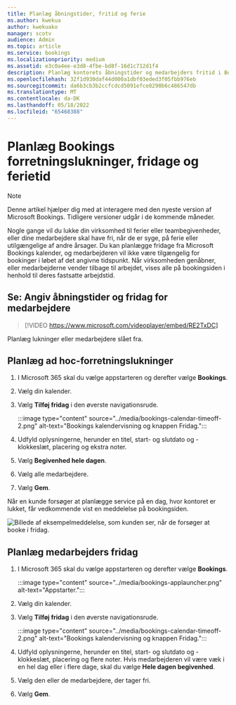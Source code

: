 ```yaml
---
title: Planlæg åbningstider, fritid og ferie
ms.author: kwekua
author: kwekuako
manager: scotv
audience: Admin
ms.topic: article
ms.service: bookings
ms.localizationpriority: medium
ms.assetid: e3c0a4ee-e3d8-4fbe-bd8f-16d1c712d1f4
description: Planlæg kontorets åbningstider og medarbejders fritid i Bookings-kalenderen, så medarbejderne er markeret som utilgængelige for bookinger i løbet af de angivne tidspunkter.
ms.openlocfilehash: 32f1d930daf44d000a1dbf03eded3f05fbb976eb
ms.sourcegitcommit: da6b3cb3b2ccfcdcd5091efce8290b6c486547db
ms.translationtype: MT
ms.contentlocale: da-DK
ms.lasthandoff: 05/18/2022
ms.locfileid: "65468388"
---
```

# <a name="schedule-bookings-business-closures-time-off-and-vacation-time"></a>Planlæg Bookings forretningslukninger, fridage og ferietid

> [!NOTE]
> Denne artikel hjælper dig med at interagere med den nyeste version af Microsoft Bookings. Tidligere versioner udgår i de kommende måneder.

Nogle gange vil du lukke din virksomhed til ferier eller teambegivenheder, eller dine medarbejdere skal have fri, når de er syge, på ferie eller utilgængelige af andre årsager. Du kan planlægge fridage fra Microsoft Bookings kalender, og medarbejderen vil ikke være tilgængelig for bookinger i løbet af det angivne tidspunkt. Når virksomheden genåbner, eller medarbejderne vender tilbage til arbejdet, vises alle på bookingsiden i henhold til deres fastsatte arbejdstid.

## <a name="watch-enter-business-hours-and-time-off-for-employees"></a>Se: Angiv åbningstider og fridag for medarbejdere

> [!VIDEO https://www.microsoft.com/videoplayer/embed/RE2TxDC]

Planlæg lukninger eller medarbejdere slået fra.

## <a name="schedule-ad-hoc-business-closures"></a>Planlæg ad hoc-forretningslukninger

1. I Microsoft 365 skal du vælge appstarteren og derefter vælge **Bookings**.

1. Vælg din kalender. 

1. Vælg **Tilføj fridag** i den øverste navigationsrude.

   :::image type="content" source="../media/bookings-calendar-timeoff-2.png" alt-text="Bookings kalendervisning og knappen Fridag.":::

1. Udfyld oplysningerne, herunder en titel, start- og slutdato og -klokkeslæt, placering og ekstra noter.

1. Vælg **Begivenhed hele dagen**.

1. Vælg alle medarbejdere.

1. Vælg **Gem**.

Når en kunde forsøger at planlægge service på en dag, hvor kontoret er lukket, får vedkommende vist en meddelelse på bookingsiden.

   ![Billede af eksempelmeddelelse, som kunden ser, når de forsøger at booke i fridag.](../media/bookings-timeoff-message.png)

## <a name="schedule-employee-time-off"></a>Planlæg medarbejders fridag

1. I Microsoft 365 skal du vælge appstarteren og derefter vælge **Bookings**.

   :::image type="content" source="../media/bookings-applauncher.png" alt-text="Appstarter.":::

1. Vælg din kalender.

1. Vælg **Tilføj fridag** i den øverste navigationsrude.

   :::image type="content" source="../media/bookings-calendar-timeoff-2.png" alt-text="Bookings kalendervisning og knappen Fridag.":::

1. Udfyld oplysningerne, herunder en titel, start- og slutdato og -klokkeslæt, placering og flere noter. Hvis medarbejderen vil være væk i en hel dag eller i flere dage, skal du vælge **Hele dagen begivenhed**.

1. Vælg den eller de medarbejdere, der tager fri.

1. Vælg **Gem**.
